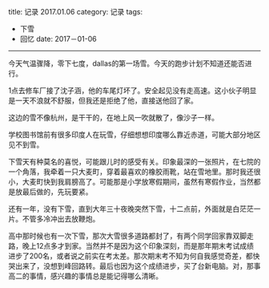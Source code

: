 title: 记录 2017.01.06
category: 记录
tags:
  - 下雪
  - 回忆
date: 2017－01-06
---

今天气温骤降，零下七度，dallas的第一场雪。今天的跑步计划不知道还能否进行。

1点去修车厂接了沈子涵，他的车尾灯坏了。安全起见没有走高速。这小伙子明显是一天不浪就不舒服，但我还是拒绝了他，直接送他回了家。

这边的雪不像杭州，是干干的，在地上风一吹就散了，像沙子一样。

学校图书馆前有很多印度人在玩雪，仔细想想印度哪么靠近赤道，可能大部分地区见不到雪。

下雪天有种莫名的喜悦，可能跟儿时的感受有关。印象最深的一张照片，在七院的一个角落，我牵着一只大麦町，穿着最喜欢的橡胶雨靴，站在雪地里。那时我还很小，大麦町快到我肩膀高了。可能那是小学放寒假期间，虽然有寒假作业，当然都是放最后做的，先玩要紧。

还有一年，没有下雪，直到大年三十夜晚突然下雪，十二点前，外面就是白茫茫一片。不管多冷冲出去放鞭炮。

高中那时候也有一次下雪，那次大雪很多道路都封了，有两个同学回家靠双脚走路，晚上12点多才到家。当然并不是因为这个印象深刻，而是那年期末考试成绩进步了200名，或者说之前实在考太差。那次期末考不知为何自我感觉奇差，都快哭出来了，没想到峰回路转。最后也因为这个成绩进步，买了台新电脑。对，那事高二的事情，感兴趣的事情总是能记得哪么清晰。

